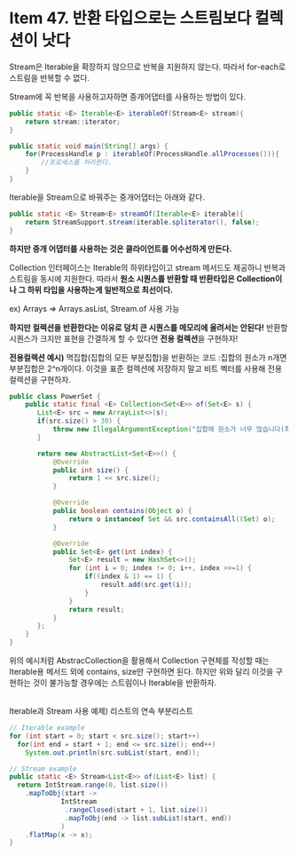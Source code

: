 # Item 47. 반환 타입으로는 스트림보다 컬렉션이 낫다



Stream은  Iterable을 확장하지 않으므로 반복을 지원하지 않는다. 따라서 for-each로 스트림을 반복할 수 없다.

Stream에 꼭 반복을 사용하고자하면 중개어댑터를 사용하는 방법이 있다.

```java
public static <E> Iterable<E> iterableOf(Stream<E> stream){
    return stream::iterator;
}

public static void main(String[] args) {
    for(ProcessHandle p : iterableOf(ProcessHandle.allProcesses())){
        //프로세스를 처리한다. 
    }
}
```

Iterable을 Stream으로 바꿔주는 중개어댑터는 아래와 같다.

```java
public static <E> Stream<E> streamOf(Iterable<E> iterable){
    return StreamSupport.stream(iterable.spliterator(), false);
}
```

**하지만 중개 어댑터를 사용하는 것은 클라이언트를 어수선하게 만든다.**<br>

Collection 인터페이스는 Iterable의 하위타입이고 stream 메서드도 제공하니 반복과 스트림을 동시에 지원한다. 따라서 **원소 시퀀스를 반환할 때 반환타입은 Collection이나 그 하위 타입을 사용하는게 일반적으로 최선이다.**

ex) Arrays => Arrays.asList, Stream.of 사용 가능

**하지만 컬렉션을 반환한다는 이유로 덩치 큰 시퀀스를 메모리에 올려서는 안된다!** 반환할 시퀀스가 크지만 표현을 간결하게 할 수 있다면 **전용 컬렉션**을 구현하자!<br>

**전용컬렉션 예시)** 멱집합(집합의 모든 부분집합)을 반환하는 코드 :집합의 원소가 n개면 부분집합은 2^n개이다. 이것을 표준 컬렉션에 저장하지 말고 비트 벡터를 사용해 전용컬렉션을 구현하자.

```java
public class PowerSet {
    public static final <E> Collection<Set<E>> of(Set<E> s) {
       List<E> src = new ArrayList<>(s);
       if(src.size() > 30) {
           throw new IllegalArgumentException("집합에 원소가 너무 많습니다(최대 30개).: " + s);
       }

       return new AbstractList<Set<E>>() {
           @Override
           public int size() {
               return 1 << src.size();
           }

           @Override
           public boolean contains(Object o) {
               return o instanceof Set && src.containsAll((Set) o);
           }

           @Override
           public Set<E> get(int index) {
               Set<E> result = new HashSet<>();
               for (int i = 0; index != 0; i++, index >>=1) {
                   if((index & 1) == 1) {
                       result.add(src.get(i));
                   }
               }
               return result;
           }
       };
    }
}
```

위의 예시처럼 AbstracCollection을 활용해서 Collection 구현체를 작성할 때는 Iterable용 메서드 외에 contains, size만 구현하면 된다. 하지만 위와 달리 이것을 구현하는 것이 불가능할 경우에는 스트림이나 Iterable을 반환하자. <br><br>

Iterable과 Stream 사용 예제) 리스트의 연속 부분리스트

```java
// Iterable example
for (int start = 0; start < src.size(); start++)
  for(int end = start + 1; end <= src.size(); end++)
    System.out.println(src.subList(start, end));
```



```java
// Stream example
public static <E> Stream<List<E>> of(List<E> list) {
  return IntStream.range(0, list.size())
    .mapToObj(start ->
             IntStream
              .rangeClosed(start + 1, list.size())
              .mapToObj(end -> list.subList(start, end))
             )
    .flatMap(x -> x);
}
```

















